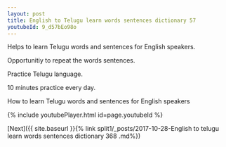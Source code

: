 ```yaml
---
layout: post
title: English to Telugu learn words sentences dictionary 57 
youtubeId: 9_d57bEo98o
---
```

 
 
Helps to learn Telugu words and sentences for English speakers.

Opportunitiy to repeat the words sentences. 

Practice Telugu language. 
 
10 minutes practice every day. 
 
How to learn Telugu words and sentences for English speakers 
 
{% include youtubePlayer.html id=page.youtubeId %}
 
 
[Next]({{ site.baseurl }}{% link  split1/_posts/2017-10-28-English to telugu learn words sentences dictionary 368 .md%})
 
